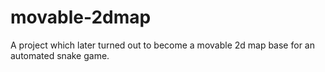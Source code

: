 # movable-2dmap
 
A project which later turned out to become a movable 2d map base for an automated snake game. 
